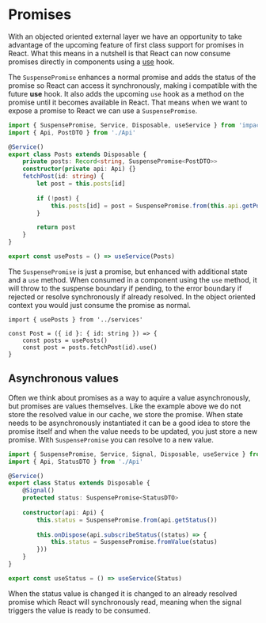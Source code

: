 
# Promises

With an objected oriented external layer we have an opportunity to take advantage of the upcoming feature of first class support for promises in React. What this means in a nutshell is that React can now consume promises directly in components using a [use](https://blixtdev.com/all-about-reacts-new-use-hook/) hook.

The `SuspensePromise` enhances a normal promise and adds the status of the promise so React can access it synchronously, making i compatible with the future **use** hook. It also adds the upcoming `use` hook as a method on the promise until it becomes available in React. That means when we want to expose a promise to React we can use a `SuspensePromise`.

```ts
import { SuspensePromise, Service, Disposable, useService } from 'impact-app'
import { Api, PostDTO } from './Api'

@Service()
export class Posts extends Disposable {
    private posts: Record<string, SuspensePromise<PostDTO>>
    constructor(private api: Api) {}
    fetchPost(id: string) {
        let post = this.posts[id]
        
        if (!post) {
            this.posts[id] = post = SuspensePromise.from(this.api.getPost(id))
        }

        return post
    }
}

export const usePosts = () => useService(Posts)
```

The `SuspensePromise` is just a promise, but enhanced with additional state and a `use` method. When consumed in a component using the `use` method, it will throw to the suspense boundary if pending, to the error boundary if rejected or resolve synchronously if already resolved. In the object oriented context you would just consume the promise as normal.

```tsx
import { usePosts } from '../services'

const Post = ({ id }: { id: string }) => {
    const posts = usePosts()
    const post = posts.fetchPost(id).use()
}
```

## Asynchronous values

Often we think about promises as a way to aquire a value asynchronously, but promises are values themselves. Like the example above we do not store the resolved value in our cache, we store the promise. When state needs to be asynchronously instantiated it can be a good idea to store the promise itself and when the value needs to be updated, you just store a new promise. With `SuspensePromise` you can resolve to a new value.

```ts
import { SuspensePromise, Service, Signal, Disposable, useService } from 'impact-app'
import { Api, StatusDTO } from './Api'

@Service()
export class Status extends Disposable {
    @Signal()
    protected status: SuspensePromise<StatusDTO>
    
    constructor(api: Api) {
        this.status = SuspensePromise.from(api.getStatus())
        
        this.onDispose(api.subscribeStatus((status) => {
            this.status = SuspensePromise.fromValue(status)
        }))
    }
}

export const useStatus = () => useService(Status)
```

When the status value is changed it is changed to an already resolved promise which React will synchronously read, meaning when the signal triggers the value is ready to be consumed.

